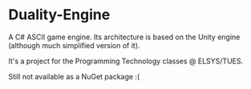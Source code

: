 # Duality-Engine
A C# ASCII game engine. Its architecture is based on the Unity engine (although much simplified version of it).

It's a project for the Programming Technology classes @ ELSYS/TUES.

Still not available as a NuGet package :(
